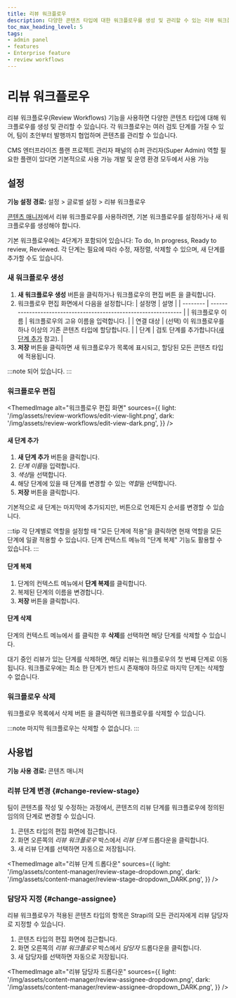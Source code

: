 ```yaml
---
title: 리뷰 워크플로우
description: 다양한 콘텐츠 타입에 대한 워크플로우를 생성 및 관리할 수 있는 리뷰 워크플로우(Review Workflows) 기능 사용법을 알아보세요.
toc_max_heading_level: 5
tags:
- admin panel
- features
- Enterprise feature
- review workflows
---
```


# 리뷰 워크플로우
<EnterpriseBadge />

리뷰 워크플로우(Review Workflows) 기능을 사용하면 다양한 콘텐츠 타입에 대해 워크플로우를 생성 및 관리할 수 있습니다. 각 워크플로우는 여러 검토 단계를 가질 수 있어, 팀이 초안부터 발행까지 협업하며 콘텐츠를 관리할 수 있습니다.

<IdentityCard>
  <IdentityCardItem icon="credit-card" title="플랜">CMS 엔터프라이즈 플랜</IdentityCardItem>
  <IdentityCardItem icon="user" title="역할 및 권한">프로젝트 관리자 패널의 슈퍼 관리자(Super Admin) 역할</IdentityCardItem>
  <IdentityCardItem icon="toggle-right" title="활성화">필요한 플랜이 있다면 기본적으로 사용 가능</IdentityCardItem>
  <IdentityCardItem icon="desktop" title="환경">개발 및 운영 환경 모두에서 사용 가능</IdentityCardItem>
</IdentityCard>

<Guideflow lightId="zpez8vgs3p" darkId="lpx4d4zs4k"/>

## 설정

**기능 설정 경로:** <Icon name="gear-six" /> 설정 > 글로벌 설정 > 리뷰 워크플로우

[콘텐츠 매니저](/cms/features/content-manager)에서 리뷰 워크플로우를 사용하려면, 기본 워크플로우를 설정하거나 새 워크플로우를 생성해야 합니다.

기본 워크플로우에는 4단계가 포함되어 있습니다: To do, In progress, Ready to review, Reviewed. 각 단계는 필요에 따라 수정, 재정렬, 삭제할 수 있으며, 새 단계를 추가할 수도 있습니다.

### 새 워크플로우 생성

1. **새 워크플로우 생성** 버튼을 클릭하거나 워크플로우의 편집 버튼 <Icon name="pencil-simple" />을 클릭합니다.
2. 워크플로우 편집 화면에서 다음을 설정합니다:
    | 설정명   | 설명                                                             |
    | -------- | ---------------------------------------------------------------- |
    | 워크플로우 이름  | 워크플로우의 고유 이름을 입력합니다.                                         |
    | 연결 대상  | (선택) 이 워크플로우를 하나 이상의 기존 콘텐츠 타입에 할당합니다.             |
    | 단계         | 검토 단계를 추가합니다([새 단계 추가](#adding-a-new-stage) 참고).            |
3. **저장** 버튼을 클릭하면 새 워크플로우가 목록에 표시되고, 할당된 모든 콘텐츠 타입에 적용됩니다.

:::note
<ExternalLink to="https://strapi.io/pricing-cloud" text="워크플로우 및 단계별 최대 개수는 제한"/>되어 있습니다.
:::

### 워크플로우 편집

<ThemedImage
  alt="워크플로우 편집 화면"
  sources={{
    light: '/img/assets/review-workflows/edit-view-light.png',
    dark: '/img/assets/review-workflows/edit-view-dark.png',
  }}
/>

#### 새 단계 추가

1. **새 단계 추가** 버튼을 클릭합니다.
2. *단계 이름*을 입력합니다.
3. *색상*을 선택합니다.
4. 해당 단계에 있을 때 단계를 변경할 수 있는 *역할*을 선택합니다.
5. **저장** 버튼을 클릭합니다.

기본적으로 새 단계는 마지막에 추가되지만, <Icon name="dots-six-vertical" classes="ph-bold" /> 버튼으로 언제든지 순서를 변경할 수 있습니다.

:::tip
각 단계별로 역할을 설정할 때 "모든 단계에 적용"을 클릭하면 현재 역할을 모든 단계에 일괄 적용할 수 있습니다. 단계 컨텍스트 메뉴의 "단계 복제" 기능도 활용할 수 있습니다.
:::

#### 단계 복제

1. 단계의 컨텍스트 메뉴에서 **단계 복제**를 클릭합니다.
2. 복제된 단계의 이름을 변경합니다.
3. **저장** 버튼을 클릭합니다.

#### 단계 삭제

단계의 컨텍스트 메뉴에서 <Icon name="dots-three-outline" />를 클릭한 후 **삭제**를 선택하면 해당 단계를 삭제할 수 있습니다.

대기 중인 리뷰가 있는 단계를 삭제하면, 해당 리뷰는 워크플로우의 첫 번째 단계로 이동됩니다. 워크플로우에는 최소 한 단계가 반드시 존재해야 하므로 마지막 단계는 삭제할 수 없습니다.

### 워크플로우 삭제

워크플로우 목록에서 삭제 버튼 <Icon name="trash" />을 클릭하면 워크플로우를 삭제할 수 있습니다.

:::note
마지막 워크플로우는 삭제할 수 없습니다.
:::

## 사용법

**기능 사용 경로:** <Icon name="feather" /> 콘텐츠 매니저

### 리뷰 단계 변경 {#change-review-stage}

팀이 콘텐츠를 작성 및 수정하는 과정에서, 콘텐츠의 리뷰 단계를 워크플로우에 정의된 임의의 단계로 변경할 수 있습니다.

1. 콘텐츠 타입의 편집 화면에 접근합니다.
2. 화면 오른쪽의 *리뷰 워크플로우* 박스에서 _리뷰 단계_ 드롭다운을 클릭합니다.
3. 새 리뷰 단계를 선택하면 자동으로 저장됩니다.

<ThemedImage
  alt="리뷰 단계 드롭다운"
  sources={{
    light: '/img/assets/content-manager/review-stage-dropdown.png',
    dark: '/img/assets/content-manager/review-stage-dropdown_DARK.png',
  }}
/>

### 담당자 지정 {#change-assignee}

리뷰 워크플로우가 적용된 콘텐츠 타입의 항목은 Strapi의 모든 관리자에게 리뷰 담당자로 지정할 수 있습니다.

1. 콘텐츠 타입의 편집 화면에 접근합니다.
2. 화면 오른쪽의 *리뷰 워크플로우* 박스에서 _담당자_ 드롭다운을 클릭합니다.
3. 새 담당자를 선택하면 자동으로 저장됩니다.

<ThemedImage
  alt="리뷰 담당자 드롭다운"
  sources={{
    light: '/img/assets/content-manager/review-assignee-dropdown.png',
    dark: '/img/assets/content-manager/review-assignee-dropdown_DARK.png',
  }}
/>
